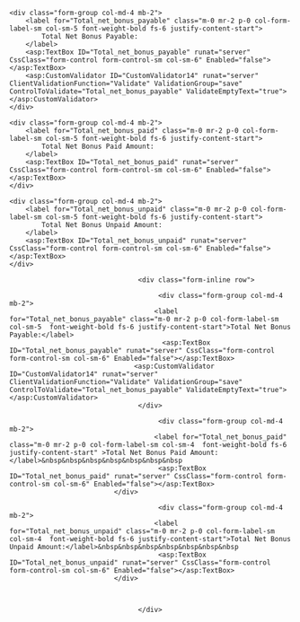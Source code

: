 <div class="form-inline row">

    <div class="form-group col-md-4 mb-2">
        <label for="Total_net_bonus_payable" class="m-0 mr-2 p-0 col-form-label-sm col-sm-5 font-weight-bold fs-6 justify-content-start">
            Total Net Bonus Payable:
        </label>
        <asp:TextBox ID="Total_net_bonus_payable" runat="server" CssClass="form-control form-control-sm col-sm-6" Enabled="false"></asp:TextBox>
        <asp:CustomValidator ID="CustomValidator14" runat="server" ClientValidationFunction="Validate" ValidationGroup="save" ControlToValidate="Total_net_bonus_payable" ValidateEmptyText="true"></asp:CustomValidator>
    </div>

    <div class="form-group col-md-4 mb-2">
        <label for="Total_net_bonus_paid" class="m-0 mr-2 p-0 col-form-label-sm col-sm-5 font-weight-bold fs-6 justify-content-start">
            Total Net Bonus Paid Amount:
        </label>
        <asp:TextBox ID="Total_net_bonus_paid" runat="server" CssClass="form-control form-control-sm col-sm-6" Enabled="false"></asp:TextBox>
    </div>

    <div class="form-group col-md-4 mb-2">
        <label for="Total_net_bonus_unpaid" class="m-0 mr-2 p-0 col-form-label-sm col-sm-5 font-weight-bold fs-6 justify-content-start">
            Total Net Bonus Unpaid Amount:
        </label>
        <asp:TextBox ID="Total_net_bonus_unpaid" runat="server" CssClass="form-control form-control-sm col-sm-6" Enabled="false"></asp:TextBox>
    </div>

</div>

                                    
                                    
                                    <div class="form-inline row">

                                         <div class="form-group col-md-4 mb-2">
                                        <label for="Total_net_bonus_payable" class="m-0 mr-2 p-0 col-form-label-sm col-sm-5  font-weight-bold fs-6 justify-content-start">Total Net Bonus Payable:</label>
                                          <asp:TextBox ID="Total_net_bonus_payable" runat="server" CssClass="form-control form-control-sm col-sm-6" Enabled="false"></asp:TextBox>
                                   <asp:CustomValidator ID="CustomValidator14" runat="server" ClientValidationFunction="Validate" ValidationGroup="save" ControlToValidate="Total_net_bonus_payable" ValidateEmptyText="true"></asp:CustomValidator>
                                    </div> 

                                         <div class="form-group col-md-4 mb-2">
                                        <label for="Total_net_bonus_paid" class="m-0 mr-2 p-0 col-form-label-sm col-sm-4  font-weight-bold fs-6 justify-content-start" >Total Net Bonus Paid Amount:</label>&nbsp&nbsp&nbsp&nbsp&nbsp&nbsp&nbsp
                                         <asp:TextBox ID="Total_net_bonus_paid" runat="server" CssClass="form-control form-control-sm col-sm-6" Enabled="false"></asp:TextBox>
                              </div>  

                                         <div class="form-group col-md-4 mb-2">
                                        <label for="Total_net_bonus_unpaid" class="m-0 mr-2 p-0 col-form-label-sm col-sm-4  font-weight-bold fs-6 justify-content-start">Total Net Bonus Unpaid Amount:</label>&nbsp&nbsp&nbsp&nbsp&nbsp&nbsp&nbsp
                                         <asp:TextBox ID="Total_net_bonus_unpaid" runat="server" CssClass="form-control form-control-sm col-sm-6" Enabled="false"></asp:TextBox>
                              </div>  



                                    </div>
